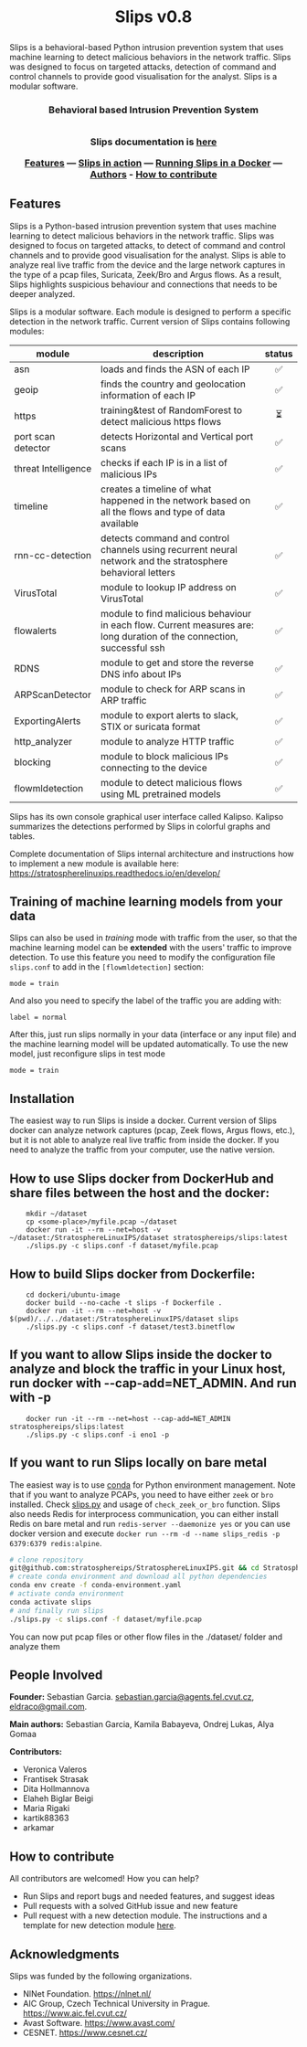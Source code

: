 <h1 align="center"> 

Slips v0.8
</h1>

Slips is a behavioral-based Python intrusion prevention system that uses machine learning to detect malicious behaviors in the network traffic. Slips was designed to focus on targeted attacks, detection of command and control channels to provide good visualisation for the analyst.
Slips is a modular software.

<h3 align="center"> 
Behavioral based Intrusion Prevention System<br><br>

Slips documentation is [here](https://stratospherelinuxips.readthedocs.io/en/develop/) <br>

[Features](#features) — [Slips in action](#slips-in-action) — [Running Slips in a Docker](#running-slips-in-a-docker) — [Authors](#authors) - [How to contribute](#how-to-contribute)
</h3>

## Features

Slips is a Python-based intrusion prevention system that uses machine learning to detect malicious behaviors in the network traffic. Slips was designed to focus on targeted attacks, to detect of command and control channels and to provide good visualisation for the analyst. Slips is able to analyze real live traffic from the device and the large network captures in the type of a pcap files, Suricata, Zeek/Bro and Argus flows. As a result, Slips highlights suspicious behaviour and connections that needs to be deeper analyzed. 

Slips is a modular software. Each module is designed to perform a specific detection in the network traffic. Current version of Slips contains following modules:

|   module  |   description | status |
| ---| --- | :-: |
| asn | loads and finds the ASN of each IP |✅|
| geoip | finds the country and geolocation information of each IP |✅|
| https | training&test of RandomForest to detect malicious https flows |⏳|
| port scan detector | detects Horizontal and Vertical port scans |✅|
| threat Intelligence | checks if each IP is in a list of malicious IPs  |✅|
| timeline |  creates a timeline of what happened in the network based on all the flows and type of data available  |✅|
| rnn-cc-detection | detects command and control channels using recurrent neural network and the stratosphere behavioral letters |✅|
| VirusTotal | module to lookup IP address on VirusTotal |✅|
| flowalerts | module to find malicious behaviour in each flow. Current measures are: long duration of the connection, successful ssh |✅|
| RDNS | module to get and store the reverse DNS info about IPs  |✅|
| ARPScanDetector | module to check for ARP scans in ARP traffic  |✅|
| ExportingAlerts | module to export alerts to slack, STIX or suricata format |✅|
| http_analyzer | module to analyze HTTP traffic |✅|
| blocking | module to block malicious IPs connecting to the device |✅|
| flowmldetection | module to detect malicious flows using ML pretrained models |✅|



Slips has its own console graphical user interface called Kalipso. Kalipso summarizes the detections performed by Slips in colorful graphs and tables.

Complete documentation of Slips internal architecture and instructions how to implement a new module is available here: https://stratospherelinuxips.readthedocs.io/en/develop/

## Training of machine learning models from your data

Slips can also be used in _training_ mode with traffic from the user, so that the machine learning model can be **extended** with the users' traffic to improve detection.
To use this feature you need to modify the configuration file ```slips.conf``` to add in the ```[flowmldetection]``` section:

    mode = train

And also you need to specify the label of the traffic you are adding with:

    label = normal

After this, just run slips normally in your data (interface or any input file) and the machine learning model will be updated automatically.
To use the new model, just reconfigure slips in test mode

    mode = train

## Installation

The easiest way to run Slips is inside a docker. Current version of Slips docker can analyze network captures (pcap, Zeek flows, Argus flows, etc.), but it is not able to analyze real live traffic from inside the docker. If you need to analyze the traffic from your computer, use the native version.

## How to use Slips docker from DockerHub and share files between the host and the docker:

        mkdir ~/dataset
        cp <some-place>/myfile.pcap ~/dataset
        docker run -it --rm --net=host -v ~/dataset:/StratosphereLinuxIPS/dataset stratosphereips/slips:latest
        ./slips.py -c slips.conf -f dataset/myfile.pcap

## How to build Slips docker from Dockerfile:

        cd dockeri/ubuntu-image
        docker build --no-cache -t slips -f Dockerfile .
        docker run -it --rm --net=host -v $(pwd)/../../dataset:/StratosphereLinuxIPS/dataset slips
        ./slips.py -c slips.conf -f dataset/test3.binetflow

## If you want to allow Slips inside the docker to analyze and block the traffic in your Linux host, run docker with --cap-add=NET_ADMIN. And run with -p

        docker run -it --rm --net=host --cap-add=NET_ADMIN stratosphereips/slips:latest
        ./slips.py -c slips.conf -i eno1 -p


## If you want to run Slips locally on bare metal
The easiest way is to use [conda](https://docs.conda.io/en/latest/) for Python environment management. 
Note that if you want to analyze PCAPs, you need to have either `zeek` or `bro` installed. Check [slips.py](slips.py) and usage of `check_zeek_or_bro` function.
Slips also needs Redis for interprocess communication, you can either install Redis on bare metal and run `redis-server --daemonize yes` or you can use docker version
and execute `docker run --rm -d --name slips_redis -p 6379:6379 redis:alpine`.
```bash
# clone repository
git@github.com:stratosphereips/StratosphereLinuxIPS.git && cd StratosphereLinuxIPS
# create conda environment and download all python dependencies
conda env create -f conda-environment.yaml
# activate conda environment
conda activate slips 
# and finally run slips
./slips.py -c slips.conf -f dataset/myfile.pcap
```

You can now put pcap files or other flow files in the ./dataset/ folder and analyze them

## People Involved

**Founder:** Sebastian Garcia. sebastian.garcia@agents.fel.cvut.cz, eldraco@gmail.com. 

**Main authors:** Sebastian Garcia, Kamila Babayeva, Ondrej Lukas, Alya Gomaa

**Contributors:**
- Veronica Valeros
- Frantisek Strasak
- Dita Hollmannova
- Elaheh Biglar Beigi
- Maria Rigaki 
- kartik88363
- arkamar

## How to contribute
All contributors are welcomed! How you can help?

- Run Slips and report bugs and needed features, and suggest ideas
- Pull requests with a solved GitHub issue and new feature
- Pull request with a new detection module. The instructions and a template for new detection module [here](https://stratospherelinuxips.readthedocs.io/en/develop/).

## Acknowledgments
Slips was funded by the following organizations.

- NlNet Foundation. https://nlnet.nl/
- AIC Group, Czech Technical University in Prague. https://www.aic.fel.cvut.cz/
- Avast Software. https://www.avast.com/
- CESNET. https://www.cesnet.cz/
